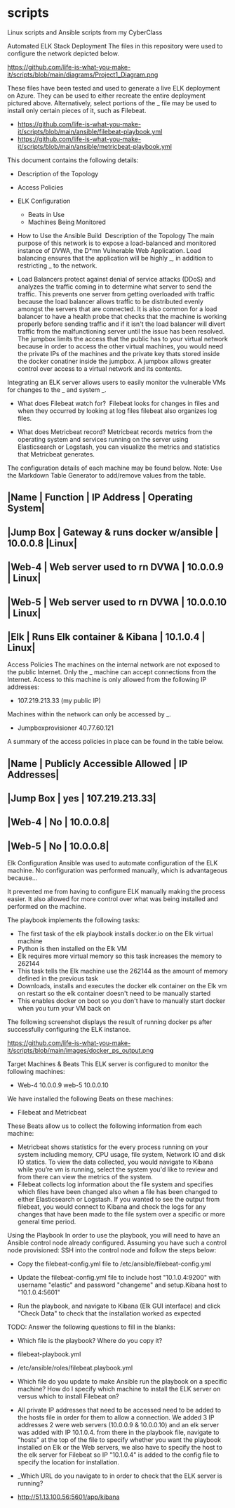 # scripts
Linux scripts and Ansible scripts from my CyberClass


Automated ELK Stack Deployment
The files in this repository were used to configure the network depicted below.

  https://github.com/life-is-what-you-make-it/scripts/blob/main/diagrams/Project1_Diagram.png 

These files have been tested and used to generate a live ELK deployment on Azure. They can be used to either recreate the entire deployment pictured above. Alternatively, select portions of the _ file may be used to install only certain pieces of it, such as Filebeat.
* https://github.com/life-is-what-you-make-it/scripts/blob/main/ansible/filebeat-playbook.yml
* https://github.com/life-is-what-you-make-it/scripts/blob/main/ansible/metricbeat-playbook.yml 

This document contains the following details:
* Description of the Topology 
* Access Policies 
* ELK Configuration 
    * Beats in Use 
    * Machines Being Monitored 
* How to Use the Ansible Build 
Description of the Topology
The main purpose of this network is to expose a load-balanced and monitored instance of DVWA, the D*mn Vulnerable Web Application.
Load balancing ensures that the application will be highly _, in addition to restricting _ to the network.

* Load Balancers protect against denial of service attacks (DDoS) and analyzes the traffic coming in to determine what server to send the traffic. This prevents one server from getting overloaded with traffic because the load balancer allows traffic to be distributed evenly amongst the servers that are connected. It is also common for a load balancer to have a health probe that checks that the machine is working properly before sending traffic and if it isn't the load balancer will divert traffic from the malfunctioning server until the issue has been resolved. The jumpbox limits the access that the public has to your virtual network because in order to access the other virtual machines, you would need the private IPs of the machines and the private key thats stored inside the docker conatiner inside the jumpbox. A jumpbox allows greater control over access to a virtual network and its contents.


Integrating an ELK server allows users to easily monitor the vulnerable VMs for changes to the _ and system _.
* What does Filebeat watch for?  Filebeat looks for changes in files and when they occurred by looking at log files filebeat also organizes log files.

* What does Metricbeat record? Metricbeat records metrics from the operating system and services running on the server using Elasticsearch or Logstash, you can visualize the metrics and statistics that Metricbeat generates.

The configuration details of each machine may be found below.
Note: Use the Markdown Table Generator to add/remove values from the table.

|Name	| Function	| IP Address	| Operating System|
-----------------------------------------------
|Jump Box	| Gateway & runs docker w/ansible	| 10.0.0.8	|Linux|
----------------------------------------------------------
|Web-4 |	Web server used to rn DVWA	| 10.0.0.9 |	Linux|
----------------------------------------------------
|Web-5	| Web server used to rn DVWA |	10.0.0.10	| Linux| 
----------------------------------------------------
|Elk |	Runs Elk container & Kibana	| 10.1.0.4	| Linux|
--------------------------------------------------

Access Policies
The machines on the internal network are not exposed to the public Internet. 
Only the _ machine can accept connections from the Internet. Access to this machine is only allowed from the following IP addresses:
*  107.219.213.33  (my public IP)

Machines within the network can only be accessed by _.
* Jumpboxprovisioner 40.77.60.121

A summary of the access policies in place can be found in the table below.

|Name	| Publicly Accessible	Allowed | IP Addresses|
-----------------------------------------------
|Jump Box |	yes	| 107.219.213.33|  
----------------------------
|Web-4 |	No	 | 10.0.0.8|
---------------------------
|Web-5 |	No	 | 10.0.0.8|
----------------------------

Elk Configuration
Ansible was used to automate configuration of the ELK machine. No configuration was performed manually, which is advantageous because...

It prevented me from having to configure ELK manually making the process easier. It also allowed for more control over what was being installed and performed on the machine.


The playbook implements the following tasks:
* The first task of the elk playbook installs docker.io on the Elk virtual machine
* Python is then installed on the Elk VM
* Elk requires more virtual memory so this task increases the memory to 262144
* This task tells the Elk machine use the 262144 as the amount of memory defined in the previous task
* Downloads, installs and executes the docker elk container on the Elk vm on restart so the elk container doesn't need to be manually started
* This enables docker on boot so you don't have to manually start docker when you turn your VM back on

The following screenshot displays the result of running docker ps after successfully configuring the ELK instance.

https://github.com/life-is-what-you-make-it/scripts/blob/main/images/docker_ps_output.png 


Target Machines & Beats
This ELK server is configured to monitor the following machines:

* Web-4 10.0.0.9  web-5 10.0.0.10

We have installed the following Beats on these machines:

*  Filebeat and Metricbeat

These Beats allow us to collect the following information from each machine:

* Metricbeat shows statistics for the every process running on your system including memory, CPU usage, file system, Network IO and disk IO statics. To view the data collected, you would navigate to Kibana while you’re vm is running, select the system you'd like to review and from there can view the metrics of the system.
* Filebeat collects log information about the file system and specifies which files have been changed also when a file has been changed to either Elasticsearch or Logstash. If you wanted to see the output from filebeat, you would connect to Kibana and check the logs for any changes that have been made to the file system over a specific or more general time period. 

Using the Playbook
In order to use the playbook, you will need to have an Ansible control node already configured. Assuming you have such a control node provisioned: 
SSH into the control node and follow the steps below:

* Copy the filebeat-config.yml file to /etc/ansible/filebeat-config.yml

* Update the filebeat-config.yml file to include host "10.1.0.4:9200" with username "elastic" and password "changeme" and setup.Kibana host to "10.1.0.4:5601"

* Run the playbook, and navigate to Kibana (Elk GUI interface) and click "Check Data" to check that the installation worked as expected

TODO: Answer the following questions to fill in the blanks:
* Which file is the playbook? Where do you copy it?

*  filebeat-playbook.yml
*  /etc/ansible/roles/filebeat.playbook.yml


* Which file do you update to make Ansible run the playbook on a specific machine? How do I specify which machine to install the ELK server on versus which to install Filebeat on?

* All private IP addresses that need to be accessed need to be added to the hosts file in order for them to allow a connection. We added 3 IP addresses 2 were web servers (10.0.0.9 & 10.0.0.10) and an elk server was added with IP 10.1.0.4. from there in the playbook file, navigate to "hosts" at the top of the file to specify whether you want the playbook installed on Elk or the Web servers, we also have to specify the host to the elk server for Filebeat so IP "10.1.0.4" is added to the config file to specify the location for installation.


* _Which URL do you navigate to in order to check that the ELK server is running?

*  http://51.13.100.56:5601/app/kibana 
